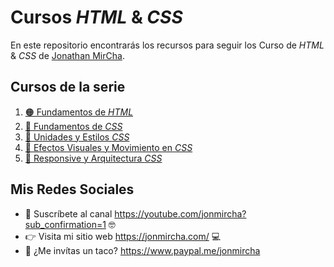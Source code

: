 # Cursos _HTML_ & _CSS_

En este repositorio encontrarás los recursos para seguir los Curso de _HTML_ & _CSS_ de [Jonathan MirCha](https://jonmircha.com/cursos).

## Cursos de la serie

1. [🟠 Fundamentos de _HTML_](https://www.youtube.com/watch?v=-oK6zL01fNM)
1. [🔵 Fundamentos de _CSS_](https://www.youtube.com/watch?v=K3xmRF8ab1o)
1. [🔵 Unidades y Estilos _CSS_](https://www.youtube.com/watch?v=p_lT7AgpEMU)
1. [🔵 Efectos Visuales y Movimiento en _CSS_](https://www.youtube.com/watch?v=mVhoGXkDbMw)
1. [🔴 Responsive y Arquitectura _CSS_](https://www.youtube.com/watch?v=udGrXWeJp1Y)

## Mis Redes Sociales

- 🔔 Suscríbete al canal https://youtube.com/jonmircha?sub_confirmation=1 🤓
- 👉 Visita mi sitio web https://jonmircha.com/ 💻
- 🌮 ¿Me invítas un taco? https://www.paypal.me/jonmircha
